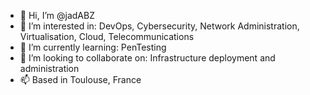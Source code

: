 - 👋 Hi, I’m @jadABZ
- 👀 I’m interested in:
        DevOps,
        Cybersecurity,
        Network Administration,
        Virtualisation,
        Cloud,
        Telecommunications
- 🌱 I’m currently learning:
        PenTesting
- 💞️ I’m looking to collaborate on:
        Infrastructure deployment and administration
- 📫 Based in Toulouse, France

<!---
jadABZ/jadABZ is a ✨ special ✨ repository because its `README.md` (this file) appears on your GitHub profile.
You can click the Preview link to take a look at your changes.
--->
